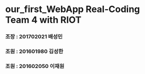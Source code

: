# our_first_WebApp Real-Coding Team 4 with RIOT
### 조장 : 201702021 배성민
### 조원 : 201601980 김성한
### 조원 : 201602050 이재원
